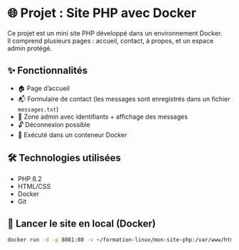 # 🌐 Projet : Site PHP avec Docker

Ce projet est un mini site PHP développé dans un environnement Docker.  
Il comprend plusieurs pages : accueil, contact, à propos, et un espace admin protégé.

## ✨ Fonctionnalités

- 🏠 Page d’accueil
- 📬 Formulaire de contact (les messages sont enregistrés dans un fichier `messages.txt`)
- 🔐 Zone admin avec identifiants + affichage des messages
- 🔓 Déconnexion possible
- 🐳 Exécuté dans un conteneur Docker

## 🛠 Technologies utilisées

- PHP 8.2
- HTML/CSS
- Docker
- Git

## 🚀 Lancer le site en local (Docker)

```bash
docker run -d -p 8081:80 -v ~/formation-linux/mon-site-php:/var/www/html php:8.2-apache
